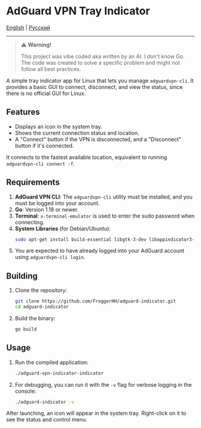 # AdGuard VPN Tray Indicator

[English](./README.md) | [Русский](./README.ru.md)
***

> ⚠️ **Warning!**
>
> This project was vibe coded aka written by an AI. I don't know Go. The code was
> created to solve a specific problem and might not follow all best
> practices.

A simple tray indicator app for Linux that lets you manage
`adguardvpn-cli`. It provides a basic GUI to connect, disconnect, and
view the status, since there is no official GUI for Linux.

## Features

*   Displays an icon in the system tray.
*   Shows the current connection status and location.
*   A "Connect" button if the VPN is disconnected, and a "Disconnect"
    button if it's connected.

It connects to the fastest available location, equivalent to running
`adguardvpn-cli connect -f`.

## Requirements

1.  **AdGuard VPN CLI**: The `adguardvpn-cli` utility must be
    installed, and you must be logged into your account.
2.  **Go**: Version 1.18 or newer.
3.  **Terminal**: `x-terminal-emulator` is used to enter the sudo
    password when connecting.
4.  **System Libraries** (for Debian/Ubuntu):
    ```bash
    sudo apt-get install build-essential libgtk-3-dev libappindicator3-dev
    ```
5.  You are expected to have already logged into your AdGuard account
    using `adguardvpn-cli login`.

## Building

1.  Clone the repository:
    ```bash
    git clone https://github.com/FroggerHH/adguard-indicator.git
    cd adguard-indicator
    ```

2.  Build the binary:
    ```bash
    go build
    ```

## Usage

1.  Run the compiled application:
    ```bash
    ./adguard-vpn-indicator-indicator
    ```

2.  For debugging, you can run it with the `-v` flag for verbose
    logging in the console:
    ```bash
    ./adguard-indicator -v
    ```

After launching, an icon will appear in the system tray. Right-click on
it to see the status and control menu.